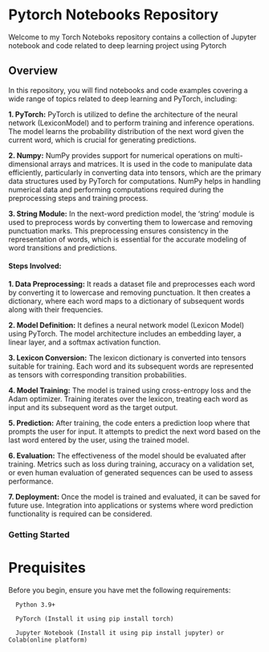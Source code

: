 # Pytorch Notebooks Repository
Welcome to my Torch Noteboks repository contains a collection of Jupyter notebook and code related to deep learning project using Pytorch

## Overview
In this repository, you will find notebooks and code examples covering a wide range of topics related to deep learning and PyTorch, including:

**1. PyTorch:** PyTorch is utilized to define the architecture of the neural network
(LexiconModel) and to perform training and inference operations. The model learns the
probability distribution of the next word given the current word, which is crucial for
generating predictions.

**2. Numpy:** NumPy provides support for numerical operations on multi-dimensional arrays and
matrices. It is used in the code to manipulate data efficiently, particularly in converting
data into tensors, which are the primary data structures used by PyTorch for computations.
NumPy helps in handling numerical data and performing computations required during
the preprocessing steps and training process.

**3. String Module:** In the next-word prediction model, the
‘string’ module is used to preprocess words by converting them to lowercase and
removing punctuation marks. This preprocessing ensures consistency in the representation
of words, which is essential for the accurate modeling of word transitions and predictions.

#### Steps Involved:

**1. Data Preprocessing:** It reads a dataset file and preprocesses each word by converting it to
lowercase and removing punctuation. It then creates a dictionary, where each word maps to a
dictionary of subsequent words along with their frequencies.

**2. Model Definition:** It defines a neural network model (Lexicon Model) using PyTorch. The
model architecture includes an embedding layer, a linear layer, and a softmax activation
function.

**3. Lexicon Conversion:** The lexicon dictionary is converted into tensors suitable for training.
Each word and its subsequent words are represented as tensors with corresponding transition
probabilities.

**4. Model Training:** The model is trained using cross-entropy loss and the Adam optimizer.
Training iterates over the lexicon, treating each word as input and its subsequent word as the
target output.

**5. Prediction:** After training, the code enters a prediction loop where that prompts the user for
input. It attempts to predict the next word based on the last word entered by the user, using the
trained model.

**6. Evaluation:** The effectiveness of the model should be evaluated after training. Metrics such
as loss during training, accuracy on a validation set, or even human evaluation of generated
sequences can be used to assess performance.

**7. Deployment:** Once the model is trained and evaluated, it can be saved for future use.
Integration into applications or systems where word prediction functionality is required can be
considered.

### Getting Started
# Prequisites
Before you begin, ensure you have met the following requirements:

      Python 3.9+
      
      PyTorch (Install it using pip install torch)
      
      Jupyter Notebook (Install it using pip install jupyter) or Colab(online platform)
      
